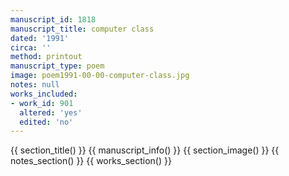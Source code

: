 ```yaml
---
manuscript_id: 1818
manuscript_title: computer class
dated: '1991'
circa: ''
method: printout
manuscript_type: poem
image: poem1991-00-00-computer-class.jpg
notes: null
works_included:
- work_id: 901
  altered: 'yes'
  edited: 'no'
---
```


{{ section_title() }}
{{ manuscript_info() }}
{{ section_image() }}
{{ notes_section() }}
{{ works_section() }}
